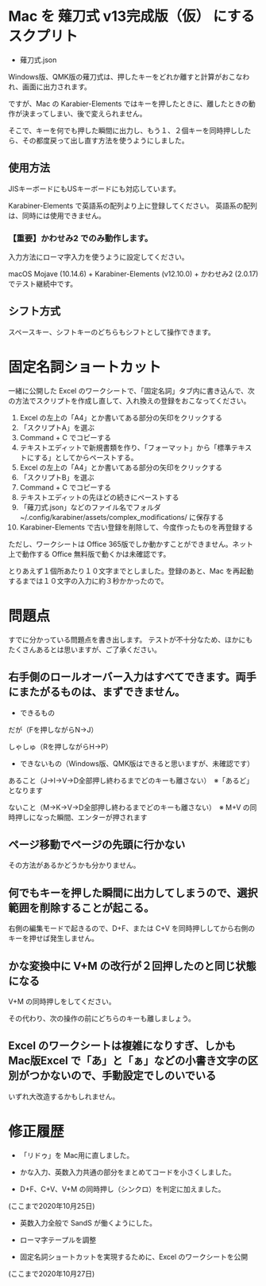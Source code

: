 # Mac を 薙刀式 v13完成版（仮） にするスクプリト

* 薙刀式.json

Windows版、QMK版の薙刀式は、押したキーをどれか離すと計算がおこなわれ、画面に出力されます。

ですが、Mac の Karabier-Elements ではキーを押したときに、離したときの動作が決まってしまい、後で変えられません。

そこで、キーを何でも押した瞬間に出力し、もう１、２個キーを同時押ししたら、その都度戻って出し直す方法を使うようにしました。

## 使用方法

JISキーボードにもUSキーボードにも対応しています。

Karabiner-Elements で英語系の配列より上に登録してください。
英語系の配列は、同時には使用できません。

### 【重要】かわせみ2 でのみ動作します。

入力方法にローマ字入力を使うように設定してください。

macOS Mojave (10.14.6) + Karabiner-Elements (v12.10.0) + かわせみ2 (2.0.17) でテスト継続中です。

## シフト方式

スペースキー、シフトキーのどちらもシフトとして操作できます。

# 固定名詞ショートカット

一緒に公開した Excel のワークシートで、「固定名詞」タブ内に書き込んで、次の方法でスクリプトを作成し直して、入れ換えの登録をおこなってください。

1. Excel の左上の「A4」とか書いてある部分の矢印をクリックする
2. 「スクリプトA」を選ぶ
3. Command + C でコピーする
4. テキストエディットで新規書類を作り、「フォーマット」から「標準テキストにする」としてからペーストする。
5. Excel の左上の「A4」とか書いてある部分の矢印をクリックする
6. 「スクリプトB」を選ぶ
7. Command + C でコピーする
8. テキストエディットの先ほどの続きにペーストする
9. 「薙刀式.json」などのファイル名でフォルダ ~/.config/karabiner/assets/complex_modifications/ に保存する
10. Karabiner-Elements で古い登録を削除して、今度作ったものを再登録する

ただし、ワークシートは Office 365版でしか動かすことができません。ネット上で動作する Office 無料版で動くかは未確認です。

とりあえず１個所あたり１０文字までとしました。登録のあと、Mac を再起動するまでは１０文字の入力に約３秒かかったので。

# 問題点

すでに分かっている問題点を書き出します。
テストが不十分なため、ほかにもたくさんあるとは思いますが、ご了承ください。

## 右手側のロールオーバー入力はすべてできます。両手にまたがるものは、まずできません。

* できるもの

だが（Fを押しながらN→J）

しゃしゅ（Rを押しながらH→P）

* できないもの（Windows版、QMK版はできると思いますが、未確認です）

あること（J→I→V→D全部押し終わるまでどのキーも離さない）　※「あるど」となります

ないこと（M→K→V→D全部押し終わるまでどのキーも離さない）　※ M+V の同時押しになった瞬間、エンターが押されます

## ページ移動でページの先頭に行かない

その方法があるかどうかも分かりません。

## 何でもキーを押した瞬間に出力してしまうので、選択範囲を削除することが起こる。

右側の編集モードで起きるので、D+F、または C+V を同時押ししてから右側のキーを押せば発生しません。

## かな変換中に V+M の改行が２回押したのと同じ状態になる

V+M の同時押しをしてください。

その代わり、次の操作の前にどちらのキーも離しましょう。

## Excel のワークシートは複雑になりすぎ、しかも Mac版Excel で「あ」と「ぁ」などの小書き文字の区別がつかないので、手動設定でしのいでいる

いずれ大改造するかもしれません。

# 修正履歴

* 「リドゥ」を Mac用に直しました。

* かな入力、英数入力共通の部分をまとめてコードを小さくしました。

* D+F、C+V、V+M の同時押し（シンクロ）を判定に加えました。

(ここまで2020年10月25日)

* 英数入力全般で SandS が働くようにした。

* ローマ字テープルを調整

* 固定名詞ショートカットを実現するために、Excel のワークシートを公開

(ここまで2020年10月27日)
